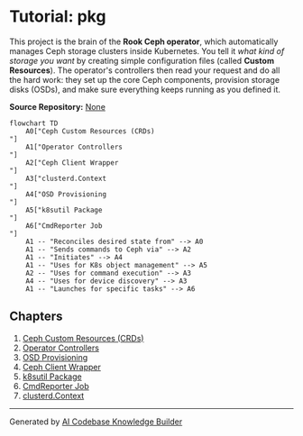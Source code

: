 # Tutorial: pkg

This project is the brain of the **Rook Ceph operator**, which automatically manages Ceph storage clusters inside Kubernetes.
You tell it *what kind of storage you want* by creating simple configuration files (called **Custom Resources**).
The operator's controllers then read your request and do all the hard work: they set up the core Ceph components, provision storage disks (OSDs), and make sure everything keeps running as you defined it.


**Source Repository:** [None](None)

```mermaid
flowchart TD
    A0["Ceph Custom Resources (CRDs)
"]
    A1["Operator Controllers
"]
    A2["Ceph Client Wrapper
"]
    A3["clusterd.Context
"]
    A4["OSD Provisioning
"]
    A5["k8sutil Package
"]
    A6["CmdReporter Job
"]
    A1 -- "Reconciles desired state from" --> A0
    A1 -- "Sends commands to Ceph via" --> A2
    A1 -- "Initiates" --> A4
    A1 -- "Uses for K8s object management" --> A5
    A2 -- "Uses for command execution" --> A3
    A4 -- "Uses for device discovery" --> A3
    A1 -- "Launches for specific tasks" --> A6
```

## Chapters

1. [Ceph Custom Resources (CRDs)
](01_ceph_custom_resources__crds__.md)
2. [Operator Controllers
](02_operator_controllers_.md)
3. [OSD Provisioning
](03_osd_provisioning_.md)
4. [Ceph Client Wrapper
](04_ceph_client_wrapper_.md)
5. [k8sutil Package
](05_k8sutil_package_.md)
6. [CmdReporter Job
](06_cmdreporter_job_.md)
7. [clusterd.Context
](07_clusterd_context_.md)


---

Generated by [AI Codebase Knowledge Builder](https://github.com/The-Pocket/Tutorial-Codebase-Knowledge)